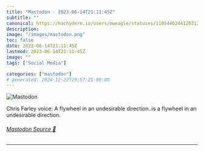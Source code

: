 ```yaml
---
title: "Mastodon - 2023-06-14T21:11:45Z"
subtitle: ""
canonical: https://hachyderm.io/users/mweagle/statuses/110544624412031265
description:
image: "/images/mastodon.png"
toc: false
date: 2023-06-14T21:11:45Z
lastmod: 2023-06-14T21:11:45Z
image: ""
tags: ["Social Media"]

categories: ["mastodon"]
# generated: 2024-12-22T19:57:25-08:00
---
```

![Mastodon](/images/mastodon.png)

<p>Chris Farley voice: A flywheel in an undesirable direction..is a flywheel in an undesirable direction.</p>


###### [Mastodon Source 🐘](https://hachyderm.io/@mweagle/110544624412031265)

___
